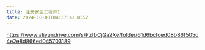 ```yaml
---
title: 注册安全工程师1
date: 2024-10-03T04:37:42.855Z
---
```


https://www.aliyundrive.com/s/PzfbCjGa2Xe/folder/61d6bcfced08b86f505c4e2e8d866ed045703189